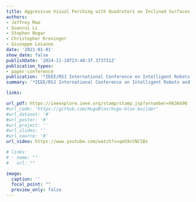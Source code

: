 ```yaml
---
title: Aggressive Visual Perching with Quadrotors on Inclined Surfaces 
authors:
- Jeffrey Mao
- Guanrui Li
- Stephen Nogar
- Christopher Kroninger
- Giuseppe Loianno
date: '2021-01-01'
show_date: false
publishDate: '2024-11-18T23:48:37.373731Z'
publication_types:
- paper-conference
publication: '*IEEE/RSJ International Conference on Intelligent Robots and Systems (IROS)*'
summary: '*IEEE/RSJ International Conference on Intelligent Robots and Systems (IROS)*, 2021'

links:

url_pdf: https://ieeexplore.ieee.org/stamp/stamp.jsp?arnumber=9636690
#url_code: 'https://github.com/HugoBlox/hugo-blox-builder'
#url_dataset: '#'
#url_poster: '#'
#url_project: ''
#url_slides: ''
#url_source: '#'
url_video: https://www.youtube.com/watch?v=qmS9cCNC1Bs 

# links:
# - name: ""
#   url: ""

image:
  caption: ''
  focal_point: ""
  preview_only: false
---
```

